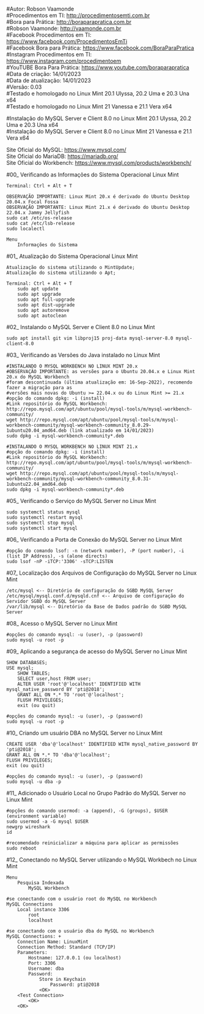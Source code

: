 #Autor: Robson Vaamonde<br>
#Procedimentos em TI: http://procedimentosemti.com.br<br>
#Bora para Prática: http://boraparapratica.com.br<br>
#Robson Vaamonde: http://vaamonde.com.br<br>
#Facebook Procedimentos em TI: https://www.facebook.com/ProcedimentosEmTi<br>
#Facebook Bora para Prática: https://www.facebook.com/BoraParaPratica<br>
#Instagram Procedimentos em TI: https://www.instagram.com/procedimentoem<br>
#YouTUBE Bora Para Prática: https://www.youtube.com/boraparapratica<br>
#Data de criação: 14/01/2023<br>
#Data de atualização: 14/01/2023<br>
#Versão: 0.03<br>
#Testado e homologado no Linux Mint 20.1 Ulyssa, 20.2 Uma e 20.3 Una x64<br>
#Testado e homologado no Linux Mint 21 Vanessa e 21.1 Vera x64

#Instalação do MySQL Server e Client 8.0 no Linux Mint 20.1 Ulyssa, 20.2 Uma e 20.3 Una x64<br>
#Instalação do MySQL Server e Client 8.0 no Linux Mint 21 Vanessa e 21.1 Vera x64

Site Oficial do MySQL: https://www.mysql.com/<br>
Site Oficial do MariaDB: https://mariadb.org/<br>
Site Oficial do Workbench: https://www.mysql.com/products/workbench/

#00_ Verificando as Informações do Sistema Operacional Linux Mint<br>

	Terminal: Ctrl + Alt + T

	OBSERVAÇÃO IMPORTANTE: Linux Mint 20.x é derivado do Ubuntu Desktop 20.04.x Focal Fossa 
	OBSERVAÇÃO IMPORTANTE: Linux Mint 21.x é derivado do Ubuntu Desktop 22.04.x Jammy Jellyfish
	sudo cat /etc/os-release
	sudo cat /etc/lsb-release
	sudo localectl

	Menu
		Informações do Sistema

#01_ Atualização do Sistema Operacional Linux Mint<br>

	Atualização do sistema utilizando o MintUpdate;
	Atualização do sistema utilizando o Apt;

	Terminal: Ctrl + Alt + T
		sudo apt update
		sudo apt upgrade
		sudo apt full-upgrade
		sudo apt dist-upgrade
		sudo apt autoremove
		sudo apt autoclean

#02_ Instalando o MySQL Server e Client 8.0 no Linux Mint<br>

	sudo apt install git vim libproj15 proj-data mysql-server-8.0 mysql-client-8.0 

#03_ Verificando as Versões do Java instalado no Linux Mint<br>

	#INSTALANDO O MYSQL WORKBENCH NO LINUX MINT 20.x
	#OBSERVAÇÃO IMPORTANTE: as versões para o Ubuntu 20.04.x e Linux Mint 20.x do MySQL Workbench
	#foram descontinuada (última atualização em: 16-Sep-2022), recomendo fazer a migração para as
	#versões mais novas do Ubuntu >= 22.04.x ou do Linux Mint >= 21.x
	#opção do comando dpkg: -i (install)
	#Link repositório do MySQL Workbench: http://repo.mysql.com/apt/ubuntu/pool/mysql-tools/m/mysql-workbench-community/
	wget http://repo.mysql.com/apt/ubuntu/pool/mysql-tools/m/mysql-workbench-community/mysql-workbench-community_8.0.29-1ubuntu20.04_amd64.deb (link atualizado em 14/01/2023)
	sudo dpkg -i mysql-workbench-community*.deb

	#INSTALANDO O MYSQL WORKBENCH NO LINUX MINT 21.x
	#opção do comando dpkg: -i (install)
	#Link repositório do MySQL Workbench: http://repo.mysql.com/apt/ubuntu/pool/mysql-tools/m/mysql-workbench-community/
	wget http://repo.mysql.com/apt/ubuntu/pool/mysql-tools/m/mysql-workbench-community/mysql-workbench-community_8.0.31-1ubuntu22.04_amd64.deb
	sudo dpkg -i mysql-workbench-community*.deb

#05_ Verificando o Serviço do MySQL Server no Linux Mint<br>

	sudo systemctl status mysql
	sudo systemctl restart mysql
	sudo systemctl stop mysql
	sudo systemctl start mysql

#06_ Verificando a Porta de Conexão do MySQL Server no Linux Mint<br>

	#opção do comando lsof: -n (network number), -P (port number), -i (list IP Address), -s (alone directs)
	sudo lsof -nP -iTCP:'3306' -sTCP:LISTEN

#07_ Localização dos Arquivos de Configuração do MySQL Server no Linux Mint<br>

	/etc/mysql <-- Diretório de configuração do SGBD MySQL Server
	/etc/mysql/mysql.conf.d/mysqld.cnf <-- Arquivo de configuração do Servidor SGBD do MySQL Server
	/var/lib/mysql <-- Diretório da Base de Dados padrão do SGBD MySQL Server

#08_ Acesso o MySQL Server no Linux Mint<br>

	#opções do comando mysql: -u (user), -p (password)
	sudo mysql -u root -p

#09_ Aplicando a segurança de acesso do MySQL Server no Linux Mint<br>

	SHOW DATABASES;
	USE mysql;
		SHOW TABLES;
		SELECT user,host FROM user;
		ALTER USER 'root'@'localhost' IDENTIFIED WITH mysql_native_password BY 'pti@2018';
		GRANT ALL ON *.* TO 'root'@'localhost';
		FLUSH PRIVILEGES;
		exit (ou quit)

	#opções do comando mysql: -u (user), -p (password)
	sudo mysql -u root -p

#10_ Criando um usuário DBA no MySQL Server no Linux Mint<br>

	CREATE USER 'dba'@'localhost' IDENTIFIED WITH mysql_native_password BY 'pti@2018';
	GRANT ALL ON *.* TO 'dba'@'localhost';
	FLUSH PRIVILEGES;
	exit (ou quit)

	#opções do comando mysql: -u (user), -p (password)
	sudo mysql -u dba -p

#11_ Adicionado o Usuário Local no Grupo Padrão do MySQL Server no Linux Mint<br>

	#opções do comando usermod: -a (append), -G (groups), $USER (environment variable)
	sudo usermod -a -G mysql $USER
	newgrp wireshark
	id
	
	#recomendado reinicializar a máquina para aplicar as permissões
	sudo reboot

#12_ Conectando no MySQL Server utilizando o MySQL Workbech no Linux Mint<br>

	Menu
		Pesquisa Indexada
			MySQL Workbench

	#se conectando com o usuário root do MySQL no Workbench
	MySQL Connections
		Local instance 3306
			root
			localhost
		
	#se conectando com o usuário dba do MySQL no Workbench
	MySQL Connections: +
		Connection Name: LinuxMint
		Connection Method: Standard (TCP/IP)
		Parameters:
			Hostname: 127.0.0.1 (ou localhost)
			Port: 3306
			Username: dba
			Password:
				Store in Keychain
					Password: pti@2018
				<OK>
		<Test Connection>
			<OK>
		<OK>
